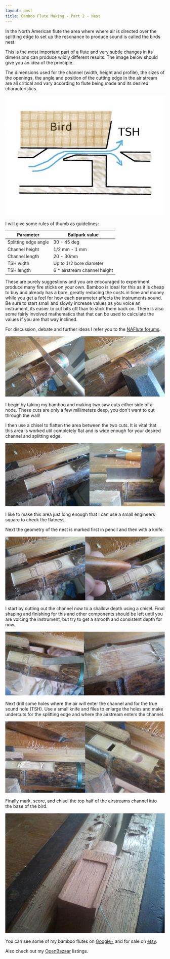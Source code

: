 ```yaml
---
layout: post
title: Bamboo Flute Making - Part 2 - Nest
---
```


In the North American flute the area where where air is directed over the splitting edge to set up the resonance to produce sound is called the birds nest.

This is the most important part of a flute and very subtle changes in its dimensions can produce wildly different results. The image below should give you an idea of the principle.

The dimensions used for the channel (width, height and profile), the sizes of the openings, the angle and position of the cutting edge in the air stream are all critical and vary according to flute being made and its desired characteristics.

![nest stage 1](/img/tsh.jpg)

I will give some rules of thumb as guidelines:

Parameter			  | Ballpark value
--------------------- | -------------------------
Splitting edge angle  | 30 - 45 deg
Channel height		  | 1/2 mm - 1 mm
Channel length		  | 20 - 30mm
TSH width			  | Up to 1/2 bore diameter
TSH length			  | 6 * airstream channel height

These are purely suggestions and you are encouraged to experiment produce many fire sticks on your own. Bamboo is ideal for this as it is cheap to buy and already has a bore, greatly reducing the costs in time and money while you get a feel for how each parameter affects the instruments sound. Be sure to start small and slowly increase values as you voice an instrument, its easier to cut bits off than to stick them back on. There is also some fairly involved mathematics that that can be used to calculate the values if you are that way inclined.

For discussion, debate and further ideas I refer you to the [NAFlute forums](http://groups.yahoo.com/neo/groups/nativeflutewoodworking/info).

![nest stage 2](/img/nest1.jpg)

I begin by taking my bamboo and making two saw cuts either side of a node. These cuts are only a few millimeters deep, you don't want to cut through the wall!

I then use a chisel to flatten the area between the two cuts. It is vital that this area is worked util completely flat and is wide enough for your desired channel and splitting edge.

![nest stage 3](/img/nest2.jpg)

I like to make this area just long enough that I can use a small engineers square to check the flatness.

Next the geometry of the nest is marked first in pencil and then with a knife.

![nest stage 4](/img/nest3.jpg)

I start by cutting out the channel now to a shallow depth using a chisel. Final shaping and finishing for this and other components should be left until you are voicing the instrument, but try to get a smooth and consistent depth for now.

![nest stage 5](/img/nest4.jpg)

Next drill some holes where the air will enter the channel and for the true sound hole (TSH). Use a small knife and files to enlarge the holes and make undercuts for the splitting edge and where the airstream enters the channel.

![nest stage 6](/img/nest5.jpg)

Finally mark, score, and chisel the top half of the airstreams channel into the base of the bird.

![nest stage 7](/img/nest6.jpg)

You can see some of my bamboo flutes on [Google+](https://plus.google.com/u/0/108624488609783583375/posts) and for sale on [etsy](https://www.etsy.com/uk/shop/Soundcraft?ref=hdr_shop_menu).

Also check out my [OpenBazaar](http://duosear.ch/@rabfulton) listings.
